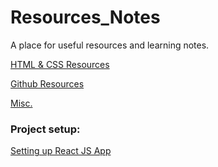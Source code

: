 # Resources_Notes

A place for useful resources and learning notes.

[HTML & CSS Resources](https://github.com/Corrine2212/Resources_Notes/blob/main/HTML%20%26%20CSS%20Resources.md)

[Github Resources](https://github.com/Corrine2212/Resources_Notes/blob/main/Github%20Resources.md)

[Misc.](https://github.com/Corrine2212/Resources_Notes/blob/main/Misc..md)


### Project setup:

[Setting up React JS App](https://github.com/Corrine2212/Resources_Notes/blob/main/Instructions%20for%20setting%20up%20React%20JS%20project.md)

